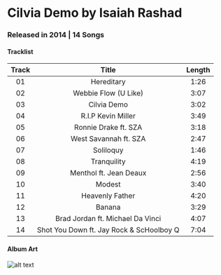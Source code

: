 # Cilvia Demo by Isaiah Rashad

### Released in 2014 | 14 Songs

#### Tracklist

Track | Title | Length 
:----:|:-----:|:-----:
01 | Hereditary | 1:26
02 | Webbie Flow (U Like) | 3:07
03 | Cilvia Demo | 3:02
04 | R.I.P Kevin Miller | 3:49
05 | Ronnie Drake ft. SZA | 3:18
06 | West Savannah ft. SZA | 2:47
07 | Soliloquy | 1:46
08 | Tranquility | 4:19
09 | Menthol ft. Jean Deaux | 2:56
10 | Modest | 3:40
11 | Heavenly Father | 4:20
12 | Banana | 3:29
13 | Brad Jordan ft. Michael Da Vinci | 4:07
14 | Shot You Down ft. Jay Rock & ScHoolboy Q | 7:04

#### Album Art

![alt text](https://dcvslab.github.io/music/mp3/07/album.jpg "Cilvia Demo")
